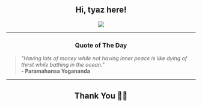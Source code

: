<h2 align="center"> Hi, tyaz here!</h2>

<p align="center">
<a href="https://github.com/tyazx" alt="github streak"><img src="https://dvst-streak.herokuapp.com/?user=tyazx&theme=tokyonight&fire=DD472C"></a>
</p>

<hr>
<h3 align="center">Quote of The Day</h3>
<p align="center">
<blockquote>
<i>"Having lots of money while not having inner peace is like dying of thirst while bathing in the ocean."</i>
<br>
<b>- Paramahansa Yogananda</b>
</blockquote>
</p>


<hr>
<h2 align="center">Thank You 🙏🏼</h2>
